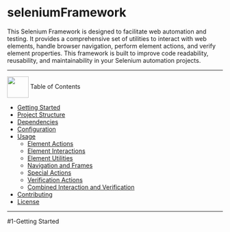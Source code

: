 # **seleniumFramework**

This Selenium Framework is designed to facilitate web automation and testing. It provides a comprehensive set of utilities to interact with web elements, handle browser navigation, perform element actions, and verify element properties. This framework is built to improve code readability, reusability, and maintainability in your Selenium automation projects.


---
<img  align= center width=50px height=50px src="https://media4.giphy.com/media/3hoLIVAJYkz6T0Ichp/giphy.gif?cid=6c09b952m4j3poopinf91rquev6qy4e8avu0bflq1e0vh4gp&ep=v1_internal_gif_by_id&rid=giphy.gif&ct=s"> <a id="table-of-contents">Table of Contents</a>

 - [Getting Started](#Getting-Started)
 - [Project Structure](#Project-Structure)
 - [Dependencies](#Dependencies)
 - [Configuration](#Configuration)
 - [Usage](#Usage)
	- [Element Actions](#Element-Actions)
	- [Element Interactions](#Element-Interactions)
	- [Element Utilities](#Element-Utilities)
	- [Navigation and Frames](#Navigation-and-Frames)
	- [Special Actions](#Special-Actions)
	- [Verification Actions](#Verification-Actions)
	- [Combined Interaction and Verification](Combined-Interaction-and-Verification)
 - [Contributing](#Contributing)
 - [License](Licenses)
 	
---

#1-Getting Started
